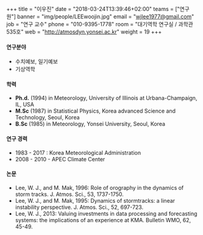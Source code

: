 +++
title = "이우진"
date = "2018-03-24T13:39:46+02:00"
teams = ["연구원"]
banner = "img/people/LEEwoojin.jpg"
email = "wjlee1977@gmail.com"
job = "연구 교수"
phone = "010-9395-1778"
room = "대기역학 연구실 / 과학관 535호"
web = "http://atmosdyn.yonsei.ac.kr"
weight = 19
+++

#### 연구분야
+ 수치예보, 일기예보
+ 기상역학

#### 학력
+ **Ph.d.** (1994) in Meteorology, University of Illinois at
Urbana-Champaign, IL, USA
+ **M.Sc** (1987) in Statistical Physics, Korea advanced Science and
Technology, Seoul, Korea
+ **B.Sc** (1985) in Meteorology, Yonsei University, Seoul, Korea

#### 연구 경력
+ 1983 - 2017 : Korea Meteorological Administration
+ 2008 - 2010 - APEC Climate Center

#### 논문
+ Lee, W. J., and M. Mak, 1996: Role of orography in the dynamics of
storm tracks. J. Atmos. Sci., 53, 1737-1750.
+ Lee, W. J., and M. Mak, 1995: Dynamics of stormtracks: a linear
instability perspective. J. Atmos. Sci., 52, 697-723.
+ Lee, W. J., 2013: Valuing investments in data processing and
forecasting systems: the implications of an experience at KMA.
Bulletin WMO, 62, 45-49.
